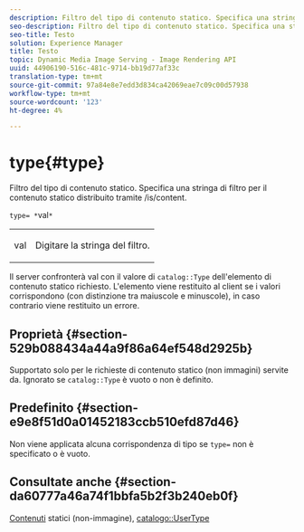 ```yaml
---
description: Filtro del tipo di contenuto statico. Specifica una stringa di filtro per il contenuto statico distribuito tramite /is/content.
seo-description: Filtro del tipo di contenuto statico. Specifica una stringa di filtro per il contenuto statico distribuito tramite /is/content.
seo-title: Testo
solution: Experience Manager
title: Testo
topic: Dynamic Media Image Serving - Image Rendering API
uuid: 44906190-516c-481c-9714-bb19d77af33c
translation-type: tm+mt
source-git-commit: 97a84e8e7edd3d834ca42069eae7c09c00d57938
workflow-type: tm+mt
source-wordcount: '123'
ht-degree: 4%

---
```



# type{#type}

Filtro del tipo di contenuto statico. Specifica una stringa di filtro per il contenuto statico distribuito tramite /is/content.

`type= *`val`*`

<table id="simpletable_B66354A826434A678F3DBC686A0F1436"> 
 <tr class="strow"> 
  <td class="stentry"> <p><span class="varname"> val</span> </p> </td> 
  <td class="stentry"> <p>Digitare la stringa del filtro. </p></td> 
 </tr> 
</table>

Il server confronterà val con il valore di `catalog::Type` dell&#39;elemento di contenuto statico richiesto. L&#39;elemento viene restituito al client se i valori corrispondono (con distinzione tra maiuscole e minuscole), in caso contrario viene restituito un errore.

## Proprietà {#section-529b088434a44a9f86a64ef548d2925b}

Supportato solo per le richieste di contenuto statico (non immagini) servite da. Ignorato se `catalog::Type` è vuoto o non è definito.

## Predefinito {#section-e9e8f51d0a01452183ccb510efd87d46}

Non viene applicata alcuna corrispondenza di tipo se `type=` non è specificato o è vuoto.

## Consultate anche {#section-da60777a46a74f1bbfa5b2f3b240eb0f}

[Contenuti](../../../../../is-api/http-ref/image-serving-api-ref/c-http-protocol-reference/c-syntax-and-features/r-serving-static-non-image-content.md#reference-cbe50e697fdf4c7bbb0084f98b7739da) statici (non-immagine),  [catalogo::UserType](/help/aem-is-ir-api/is-api/image-catalog/image-serving-api-ref/c-image-catalog-reference/c-image-svg-data-reference/c-image-data-reference/r-usertype-cat.md)
